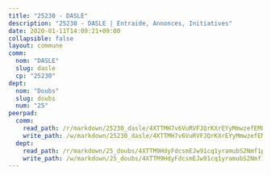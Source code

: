 ```yaml
---
title: "25230 - DASLE"
description: "25230 - DASLE | Entraide, Annonces, Initiatives"
date: 2020-01-11T14:09:21+09:00
collapsible: false
layout: commune
comm:
  nom: "DASLE"
  slug: dasle
  cp: "25230"
dept:
  nom: "Doubs"
  slug: doubs
  num: "25"
peerpad:
  comm:
    read_path: /r/markdown/25230_dasle/4XTTMH7v6VuRVFJQrKXrEYyMmwzefEME8V67LeLRx3wpprK4J
    write_path: /w/markdown/25230_dasle/4XTTMH7v6VuRVFJQrKXrEYyMmwzefEME8V67LeLRx3wpprK4J-K3TgUAnPzEWu2PDzpx1tx5xAdn53xBFwaZpWBqwHwp3M5wmB7MBQjmdWnPPSYNaFCUjrHmWnsPcYXfeU2nDi5R3SHwvmijZKBR7f3gLFTfzC6R7MMt7UDQT9CoE6wms31MGZBSZC
  dept:
    read_path: /r/markdown/25_doubs/4XTTM9HdyFdcsmEJw91cq1yramubS2Nmf1ps2s84xcMxY74Zv
    write_path: /w/markdown/25_doubs/4XTTM9HdyFdcsmEJw91cq1yramubS2Nmf1ps2s84xcMxY74Zv-K3TgURza6A4QY75MscA2g52nUX9tjMQaHW9mgBSgyRKNNp3M6gkaXA9iDDtpbSx22mTSZbQLYS1izbwsznz8e9u5BERCmGKxZ379xV2nAaDe1bGyxrjytc7G1EcbGtknRFYQ1Lxp
---
```


